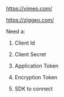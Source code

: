 https://vimeo.com/

https://ziggeo.com/


Need a: 

1. Client Id

2. Client Secret

3. Application Token

4. Encryption Token

5. SDK to connect

